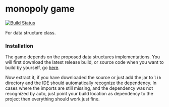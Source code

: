 # monopoly game
[![Build Status](https://travis-ci.org/yanmarques/monopoly-game.svg?branch=dev)](https://travis-ci.org/yanmarques/monopoly-game)
 
 
 For data structure class.
 
 ### Installation
The game depends on the proposed data structures implementations. You will first download the latest release build,
or source code when you want to build by yourself, go [here](https://github.com/yanmarques/aula-ed/releases/). 
  
Now extract it, if you have downloaded the source or just add the jar to ```lib``` directory and the IDE should
automatically recognize the dependency. In cases where the imports are still missing, and the dependency was not
recognized by auto, just point your build location as dependency to the project then everything should work just fine.
 